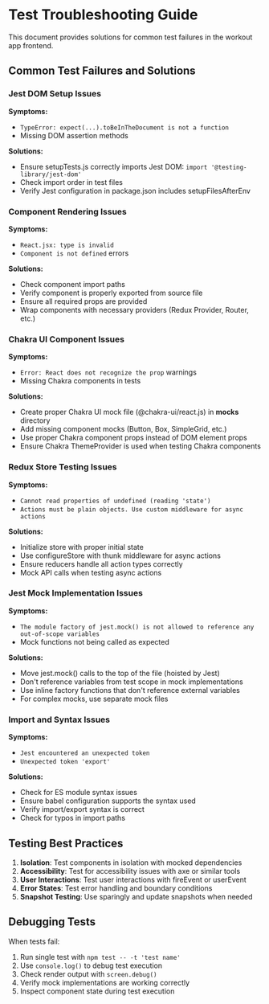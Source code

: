 # Test Troubleshooting Guide

This document provides solutions for common test failures in the workout app frontend.

## Common Test Failures and Solutions

### Jest DOM Setup Issues

**Symptoms:**
- `TypeError: expect(...).toBeInTheDocument is not a function`
- Missing DOM assertion methods

**Solutions:**
- Ensure setupTests.js correctly imports Jest DOM: `import '@testing-library/jest-dom'`
- Check import order in test files
- Verify Jest configuration in package.json includes setupFilesAfterEnv

### Component Rendering Issues

**Symptoms:**
- `React.jsx: type is invalid`
- `Component is not defined` errors

**Solutions:**
- Check component import paths
- Verify component is properly exported from source file
- Ensure all required props are provided
- Wrap components with necessary providers (Redux Provider, Router, etc.)

### Chakra UI Component Issues

**Symptoms:**
- `Error: React does not recognize the prop` warnings
- Missing Chakra components in tests

**Solutions:**
- Create proper Chakra UI mock file (@chakra-ui/react.js) in __mocks__ directory
- Add missing component mocks (Button, Box, SimpleGrid, etc.)
- Use proper Chakra component props instead of DOM element props
- Ensure Chakra ThemeProvider is used when testing Chakra components

### Redux Store Testing Issues

**Symptoms:**
- `Cannot read properties of undefined (reading 'state')`
- `Actions must be plain objects. Use custom middleware for async actions`

**Solutions:**
- Initialize store with proper initial state
- Use configureStore with thunk middleware for async actions
- Ensure reducers handle all action types correctly
- Mock API calls when testing async actions

### Jest Mock Implementation Issues

**Symptoms:**
- `The module factory of jest.mock() is not allowed to reference any out-of-scope variables`
- Mock functions not being called as expected

**Solutions:**
- Move jest.mock() calls to the top of the file (hoisted by Jest)
- Don't reference variables from test scope in mock implementations
- Use inline factory functions that don't reference external variables
- For complex mocks, use separate mock files

### Import and Syntax Issues

**Symptoms:**
- `Jest encountered an unexpected token`
- `Unexpected token 'export'`

**Solutions:**
- Check for ES module syntax issues
- Ensure babel configuration supports the syntax used
- Verify import/export syntax is correct
- Check for typos in import paths

## Testing Best Practices

1. **Isolation**: Test components in isolation with mocked dependencies
2. **Accessibility**: Test for accessibility issues with axe or similar tools
3. **User Interactions**: Test user interactions with fireEvent or userEvent
4. **Error States**: Test error handling and boundary conditions
5. **Snapshot Testing**: Use sparingly and update snapshots when needed

## Debugging Tests

When tests fail:

1. Run single test with `npm test -- -t 'test name'`
2. Use `console.log()` to debug test execution
3. Check render output with `screen.debug()`
4. Verify mock implementations are working correctly
5. Inspect component state during test execution